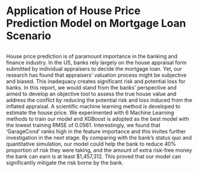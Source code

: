 # Application of House Price Prediction Model on Mortgage Loan Scenario

##

House price prediction is of paramount importance in the banking and finance industry. In the US, banks rely largely on the house appraisal form submitted by individual appraisers to decide the mortgage loan. Yet, our research has found that appraisers’ valuation process might be subjective and biased. This inadequacy creates significant risk and potential loss for banks. In this report, we would stand from the banks’ perspective and aimed to develop an objective tool to assess the true house value and address the conflict by reducing the potential risk and loss induced from the inflated appraisal. 
A scientific machine learning method is developed to estimate the house price. We experimented with 6 Machine Learning methods to train our model and XGBoost is adopted as the best model with the lowest training RMSE of 0.0561. Interestingly, we found that ‘GarageCond’ ranks high in the feature importance and this invites further investigation in the next stage.
By comparing with the bank’s status quo and quantitative simulation, our model could help the bank to reduce 40% proportion of risk they were taking, and the amount of extra risk-free money the bank can earn is at least $1,457,312. This proved that our model can significantly mitigate the risk borne by the bank.
